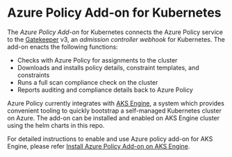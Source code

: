 # Azure Policy Add-on for Kubernetes
The _Azure Policy Add-on_ for Kubernetes connects the Azure Policy service to the [Gatekeeper](https://github.com/open-policy-agent/gatekeeper) v3, an _admission controller webhook_ for Kubernetes. The add-on enacts the following functions:

- Checks with Azure Policy for assignments to the cluster
- Downloads and installs policy details, constraint templates, and constraints 
- Runs a full scan compliance check on the cluster
- Reports auditing and compliance details back to Azure Policy

Azure Policy currently integrates with [AKS Engine](https://github.com/Azure/aks-engine/blob/master/docs/README.md), a system which provides convenient tooling to quickly bootstrap a self-managed Kubernetes cluster on Azure. The add-on can be installed and enabled on AKS Engine cluster using the helm charts in this repo. 

For detailed instructions to enable and use Azure policy add-on for AKS Engine, please refer [Install Azure Policy Add-on on AKS Engine](https://aka.ms/kubepolicydoc).
